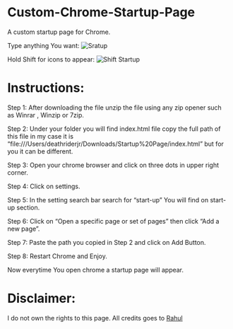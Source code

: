 # Custom-Chrome-Startup-Page
A custom startup page for Chrome.

Type anything You want:
![Sratup](https://github.com/DeathRiderJr/Custom-Chrome-Startup-Page/assets/86561709/a32117fe-e5b0-4b0c-a64f-b2ff791c71a5)

Hold Shift for icons to appear:
![Shift Startup](https://github.com/DeathRiderJr/Custom-Chrome-Startup-Page/assets/86561709/6c70c671-3811-40a0-aa0a-9e5dd2d3aaa3)


# Instructions:
Step 1:
After downloading the file unzip the file using any zip opener such as Winrar , Winzip or 7zip.

Step 2:
Under your folder you will find index.html file copy the full path of this file in my case it is “file:///Users/deathriderjr/Downloads/Startup%20Page/index.html” but for you it can be different.

Step 3:
Open your chrome browser and click on three dots in upper right corner.

Step 4:
Click on settings.

Step 5:
In the setting search bar search for “start-up” You will find on start-up section.

Step 6:
Click on “Open a specific page or set of pages” then click “Add a new page”.

Step 7:
Paste the path you copied in Step 2 and click on Add Button.

Step 8:
Restart Chrome and Enjoy.


Now everytime You open chrome a startup page will appear.



# Disclaimer:
I do not own the rights to this page.
All credits goes to [Rahul](https://devrahul.in)
